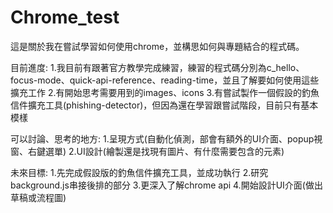 # Chrome_test

這是關於我在嘗試學習如何使用chrome，並構思如何與專題結合的程式碼。

目前進度:
1.我目前有跟著官方教學完成練習，練習的程式碼分別為c_hello、focus-mode、quick-api-reference、reading-time，並且了解要如何使用這些擴充工作
2.有開始思考需要用到的images、icons
3.有嘗試製作一個假設的釣魚信件擴充工具(phishing-detector)，但因為還在學習跟嘗試階段，目前只有基本模樣

可以討論、思考的地方:
1.呈現方式(自動化偵測，部會有額外的UI介面、popup視窗、右鍵選單)
2.UI設計(繪製還是找現有圖片、有什麼需要包含的元素)

未來目標:
1.先完成假設版的釣魚信件擴充工具，並成功執行
2.研究background.js串接後排的部分
3.更深入了解chrome api
4.開始設計UI介面(做出草稿或流程圖)
